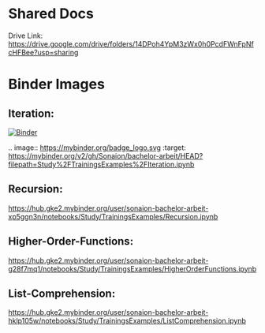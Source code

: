 
# Shared Docs

Drive Link: https://drive.google.com/drive/folders/14DPoh4YpM3zWx0h0PcdFWnFpNfcHFBee?usp=sharing

# Binder Images
## Iteration:
[![Binder](https://mybinder.org/badge_logo.svg)](https://mybinder.org/v2/gh/Sonaion/bachelor-arbeit/HEAD?filepath=Study%2FTrainingsExamples%2FIteration.ipynb)

.. image:: https://mybinder.org/badge_logo.svg
 :target: https://mybinder.org/v2/gh/Sonaion/bachelor-arbeit/HEAD?filepath=Study%2FTrainingsExamples%2FIteration.ipynb

## Recursion:
https://hub.gke2.mybinder.org/user/sonaion-bachelor-arbeit-xp5ggn3n/notebooks/Study/TrainingsExamples/Recursion.ipynb 

## Higher-Order-Functions:
https://hub.gke2.mybinder.org/user/sonaion-bachelor-arbeit-g28f7mq1/notebooks/Study/TrainingsExamples/HigherOrderFunctions.ipynb 

## List-Comprehension:
https://hub.gke2.mybinder.org/user/sonaion-bachelor-arbeit-hklp105w/notebooks/Study/TrainingsExamples/ListComprehension.ipynb 
